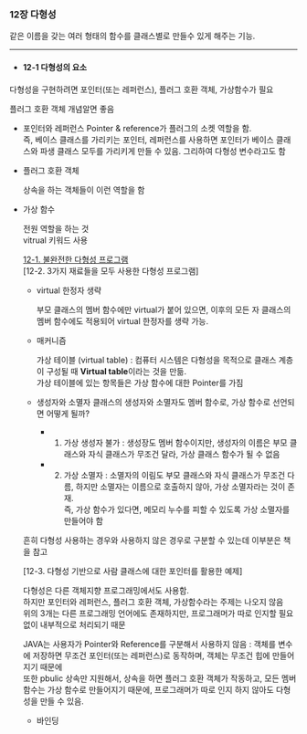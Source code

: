 ### 12장 다형성

  같은 이름을 갖는 여러 형태의 함수를 클래스별로 만들수 있게 해주는 기능. 

  -----------------------------------
  * #### 12-1 다형성의 요소

  다형성을 구현하려면 포인터(또는 레퍼런스), 플러그 호환 객체, 가상함수가 필요 <br>
  
  플러그 호환 객체 개념알면 좋음 
  
  * 포인터와 레퍼런스
    Pointer & reference가 플러그의 소켓 역할을 함. <br>
    즉, 베이스 클래스를 가리키는 포인터, 레퍼런스를 사용하면 포인터가 베이스 클래스와 파생 클래스 모두를 가리키게 만들 수 있음.
    그리하여 다형성 변수라고도 함 

* 플러그 호환 객체
  
  상속을 하는 객체들이 이런 역할을 함

* 가상 함수
  
  전원 역할을 하는 것 <br>
  vitrual 키워드 사용

  [12-1. 불완전한 다형성 프로그램]() <br>
  [12-2. 3가지 재료들을 모두 사용한 다형성 프로그램]

  * virtual 한정자 생략

    부모 클래스의 멤버 함수에만 virtual가 붙어 있으면, 이후의 모든 자 클래스의 멤버 함수에도 적용되어 virtual 한정자를 생략 가능.
    
  * 매커니즘

    가상 테이블 (virtual table) : 컴퓨터 시스템은 다형성을 목적으로 클래스 계층이 구성될 때 **Virtual table**이라는 것을 만듦.<br>
    가상 테이블에 있는 항목들은 가상 함수에 대한 Pointer를 가짐 <br>

  * 생성자와 소멸자
      클래스의 생성자와 소멸자도 멤버 함수로, 가상 함수로 선언되면 어떻게 될까?

    * 1. 가상 생성자 불가 : 생성장도 멤버 함수이지만, 생성자의 이름은 부모 클래스와 자식 클래스가 무조건 달라, 가상 클래스 함수가 될 수 없음 <br>
    * 2. 가상 소멸자 : 소멸자의 이림도 부모 클래스와 자식 클래스가 무조건 다름, 하지만 소멸자는 이름으로 호출하지 않아, 가상 소멸자라는 것이 존재. <br>
     즉, 가상 함수가 있다면, 메모리 누수를 피할 수 있도록 가상 소멸자를 만들어야 함

  흔히 다형성 사용하는 경우와 사용하지 않은 경우로 구분할 수 있는데 이부분은 책을 참고

  [12-3. 다형성 기반으로 사람 클래스에 대한 포인터를 활용한 예제]

  다형성은 다른 객체지향 프로그래밍에서도 사용함. <br>
  하지만 포인터와 레퍼런스, 플러그 호환 객체, 가상함수라는 주제는 나오지 않음 <br>
  위의 3개는 다른 프로그래밍 언어에도 존재하지만, 프로그래머가 따로 인지할 필요 없이 내부적으로 처리되기 때문

  JAVA는 사용자가 Pointer와 Reference를 구분해서 사용하지 않음 : 객체를 변수에 저장하면 무조건 포인터(또는 레퍼런스)로 동작하며, 객체는 무조건 힙에 만들어 지기 때문에 <br>
  또한 pbulic 상속만 지원해서, 상속을 하면 플러그 호환 객체가 작동하고, 모든 멤버 함수는 가상 함수로 만들어지기 때문에, 프로그래머가 따로 인지 하지 않아도 다형성을 만들 수 있음.

  * 바인딩

